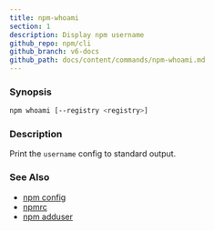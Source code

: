 ```yaml
---
title: npm-whoami
section: 1
description: Display npm username
github_repo: npm/cli
github_branch: v6-docs
github_path: docs/content/commands/npm-whoami.md
---
```


### Synopsis

```bash
npm whoami [--registry <registry>]
```

### Description

Print the `username` config to standard output.

### See Also

* [npm config](/cli/v6/commands/npm-config)
* [npmrc](/cli/v6/configuring-npm/npmrc)
* [npm adduser](/cli/v6/commands/npm-adduser)
